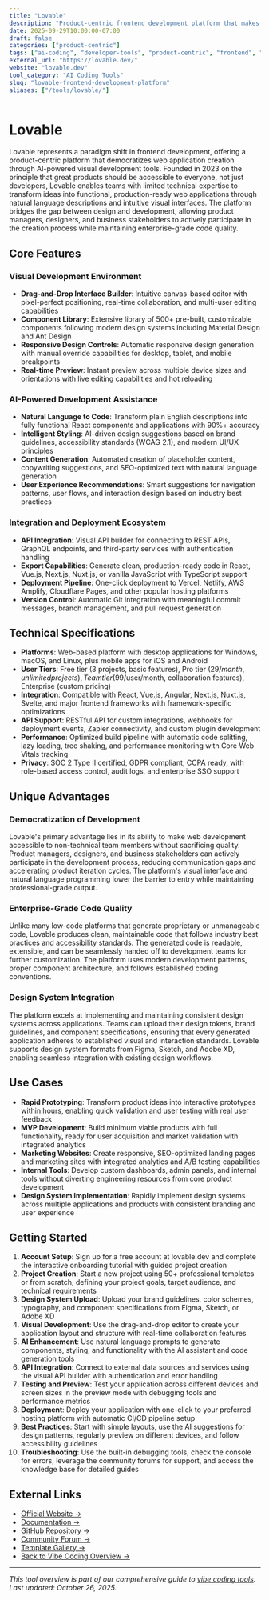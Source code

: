 ```yaml
---
title: "Lovable"
description: "Product-centric frontend development platform that makes web application development accessible through visual AI-powered tools and natural language programming"
date: 2025-09-29T10:00:00-07:00
draft: false
categories: ["product-centric"]
tags: ["ai-coding", "developer-tools", "product-centric", "frontend", "low-code", "visual-development"]
external_url: "https://lovable.dev/"
website: "lovable.dev"
tool_category: "AI Coding Tools"
slug: "lovable-frontend-development-platform"
aliases: ["/tools/lovable/"]
---
```


# Lovable

Lovable represents a paradigm shift in frontend development, offering a product-centric platform that democratizes web application creation through AI-powered visual development tools. Founded in 2023 on the principle that great products should be accessible to everyone, not just developers, Lovable enables teams with limited technical expertise to transform ideas into functional, production-ready web applications through natural language descriptions and intuitive visual interfaces. The platform bridges the gap between design and development, allowing product managers, designers, and business stakeholders to actively participate in the creation process while maintaining enterprise-grade code quality.

## Core Features

### Visual Development Environment
- **Drag-and-Drop Interface Builder**: Intuitive canvas-based editor with pixel-perfect positioning, real-time collaboration, and multi-user editing capabilities
- **Component Library**: Extensive library of 500+ pre-built, customizable components following modern design systems including Material Design and Ant Design
- **Responsive Design Controls**: Automatic responsive design generation with manual override capabilities for desktop, tablet, and mobile breakpoints
- **Real-time Preview**: Instant preview across multiple device sizes and orientations with live editing capabilities and hot reloading

### AI-Powered Development Assistance
- **Natural Language to Code**: Transform plain English descriptions into fully functional React components and applications with 90%+ accuracy
- **Intelligent Styling**: AI-driven design suggestions based on brand guidelines, accessibility standards (WCAG 2.1), and modern UI/UX principles
- **Content Generation**: Automated creation of placeholder content, copywriting suggestions, and SEO-optimized text with natural language generation
- **User Experience Recommendations**: Smart suggestions for navigation patterns, user flows, and interaction design based on industry best practices

### Integration and Deployment Ecosystem
- **API Integration**: Visual API builder for connecting to REST APIs, GraphQL endpoints, and third-party services with authentication handling
- **Export Capabilities**: Generate clean, production-ready code in React, Vue.js, Next.js, Nuxt.js, or vanilla JavaScript with TypeScript support
- **Deployment Pipeline**: One-click deployment to Vercel, Netlify, AWS Amplify, Cloudflare Pages, and other popular hosting platforms
- **Version Control**: Automatic Git integration with meaningful commit messages, branch management, and pull request generation

## Technical Specifications

- **Platforms**: Web-based platform with desktop applications for Windows, macOS, and Linux, plus mobile apps for iOS and Android
- **User Tiers**: Free tier (3 projects, basic features), Pro tier ($29/month, unlimited projects), Team tier ($99/user/month, collaboration features), Enterprise (custom pricing)
- **Integration**: Compatible with React, Vue.js, Angular, Next.js, Nuxt.js, Svelte, and major frontend frameworks with framework-specific optimizations
- **API Support**: RESTful API for custom integrations, webhooks for deployment events, Zapier connectivity, and custom plugin development
- **Performance**: Optimized build pipeline with automatic code splitting, lazy loading, tree shaking, and performance monitoring with Core Web Vitals tracking
- **Privacy**: SOC 2 Type II certified, GDPR compliant, CCPA ready, with role-based access control, audit logs, and enterprise SSO support

## Unique Advantages

### Democratization of Development
Lovable's primary advantage lies in its ability to make web development accessible to non-technical team members without sacrificing quality. Product managers, designers, and business stakeholders can actively participate in the development process, reducing communication gaps and accelerating product iteration cycles. The platform's visual interface and natural language programming lower the barrier to entry while maintaining professional-grade output.

### Enterprise-Grade Code Quality
Unlike many low-code platforms that generate proprietary or unmanageable code, Lovable produces clean, maintainable code that follows industry best practices and accessibility standards. The generated code is readable, extensible, and can be seamlessly handed off to development teams for further customization. The platform uses modern development patterns, proper component architecture, and follows established coding conventions.

### Design System Integration
The platform excels at implementing and maintaining consistent design systems across applications. Teams can upload their design tokens, brand guidelines, and component specifications, ensuring that every generated application adheres to established visual and interaction standards. Lovable supports design system formats from Figma, Sketch, and Adobe XD, enabling seamless integration with existing design workflows.

## Use Cases

- **Rapid Prototyping**: Transform product ideas into interactive prototypes within hours, enabling quick validation and user testing with real user feedback
- **MVP Development**: Build minimum viable products with full functionality, ready for user acquisition and market validation with integrated analytics
- **Marketing Websites**: Create responsive, SEO-optimized landing pages and marketing sites with integrated analytics and A/B testing capabilities
- **Internal Tools**: Develop custom dashboards, admin panels, and internal tools without diverting engineering resources from core product development
- **Design System Implementation**: Rapidly implement design systems across multiple applications and products with consistent branding and user experience

## Getting Started

1. **Account Setup**: Sign up for a free account at lovable.dev and complete the interactive onboarding tutorial with guided project creation
2. **Project Creation**: Start a new project using 50+ professional templates or from scratch, defining your project goals, target audience, and technical requirements
3. **Design System Upload**: Upload your brand guidelines, color schemes, typography, and component specifications from Figma, Sketch, or Adobe XD
4. **Visual Development**: Use the drag-and-drop editor to create your application layout and structure with real-time collaboration features
5. **AI Enhancement**: Use natural language prompts to generate components, styling, and functionality with the AI assistant and code generation tools
6. **API Integration**: Connect to external data sources and services using the visual API builder with authentication and error handling
7. **Testing and Preview**: Test your application across different devices and screen sizes in the preview mode with debugging tools and performance metrics
8. **Deployment**: Deploy your application with one-click to your preferred hosting platform with automatic CI/CD pipeline setup
9. **Best Practices**: Start with simple layouts, use the AI suggestions for design patterns, regularly preview on different devices, and follow accessibility guidelines
10. **Troubleshooting**: Use the built-in debugging tools, check the console for errors, leverage the community forums for support, and access the knowledge base for detailed guides

## External Links

- [Official Website →](https://lovable.dev/)
- [Documentation →](https://docs.lovable.dev/)
- [GitHub Repository →](https://github.com/lovable-dev/lovable)
- [Community Forum →](https://community.lovable.dev/)
- [Template Gallery →](https://templates.lovable.dev/)
- [Back to Vibe Coding Overview →](/blog/posts/vibe-coding-revolution/)

---

*This tool overview is part of our comprehensive guide to [vibe coding tools](/blog/posts/vibe-coding-revolution/). Last updated: October 26, 2025.*
